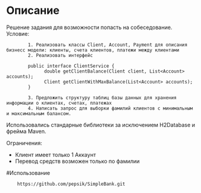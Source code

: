 # Описание

Решение задания для возможности попасть на собеседование. Условие:

            1. Реализовать классы Client, Account, Payment для описания бизнесс модели: клиенты, счета клиентов, платежи между клиентами
            2. Реализовать интерфейс
            
            public interface ClientService {
                  double getClientBalance(Client client, List<Account> accounts);
                  Client getClientWithMaxBalance(List<Account> accounts);
            }
            
            3. Предложить структуру таблиц базы данных для хранения информации о клиентах, счетах, платежах
            4. Написать запрос для выборки фамилий клиентов с минимальным и максимальным балансом.
            
Использовались стандарные библиотеки за исключением H2Database и фрейма Maven.

Ограничения:

 - Клиент имеет только 1 Аккаунт
 - Перевод средств возможен только по фамилии

#Использование

        https://github.com/pepsik/SimpleBank.git